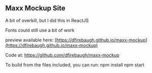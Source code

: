 ## Maxx Mockup Site

A bit of overkill, but I did this in ReactJS

Fonts could still use a bit of work


preview available here: [https://dfirebaugh.github.io/maxx-mockup](https://dfirebaugh.github.io/maxx-mockup)

Code at:
https://github.com/dfirebaugh/maxx-mockup




To build from the files included, you can run:
npm install 
npm start
